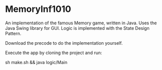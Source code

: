 MemoryInf1010
=============


An implementation of the famous Memory game, written in Java.
Uses the Java Swing library for GUI.
Logic is implemented with the State Design Pattern.

Download the precode to do the implementation yourself.

Execute the app by cloning the project and run:

sh make.sh && java logic/Main

